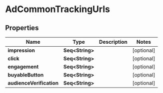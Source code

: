 

# AdCommonTrackingUrls


## Properties

Name | Type | Description | Notes
------------ | ------------- | ------------- | -------------
**impression** | **Seq&lt;String&gt;** |  |  [optional]
**click** | **Seq&lt;String&gt;** |  |  [optional]
**engagement** | **Seq&lt;String&gt;** |  |  [optional]
**buyableButton** | **Seq&lt;String&gt;** |  |  [optional]
**audienceVerification** | **Seq&lt;String&gt;** |  |  [optional]



